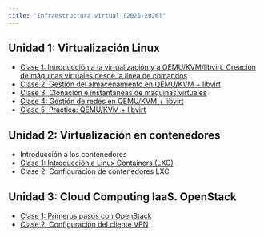 ```yaml
---
title: "Infraestructura virtual (2025-2026)"
---
```


## Unidad 1: Virtualización Linux

* [Clase 1: Introducción a la virtualización y a QEMU/KVM/libvirt. Creación de máquinas virtuales desde la línea de comandos](2526/u1/clase1.html)
* [Clase 2: Gestión del almacenamiento en QEMU/KVM + libvirt](2526/u1/clase2.html)
* [Clase 3: Clonación e instantáneas de maquinas virtuales](2526/u1/clase3.html)
* [Clase 4: Gestión de redes en QEMU/KVM + libvirt](2526/u1/clase4.html)
* [Clase 5: Práctica: QEMU/KVM + libvirt](2526/u1/clase5.html)


## Unidad 2: Virtualización en contenedores

* Introducción a los contenedores
* [Clase 1: Introducción a Linux Containers (LXC)](2526/u2/clase1.html)
* Clase 2: Configuración de contenedores LXC


<!--
* Clase 3: Introducción a los contenedores Docker
* Clase 4: Imágenes Docker
* Clase 5: Almacenamiento y redes en Docker
* Clase 6: Escenarios multicontenedor en Docker

-->

## Unidad 3: Cloud Computing IaaS. OpenStack 

* [Clase 1: Primeros pasos con OpenStack](2526/u3/clase1.html)
* [Clase 2: Configuración del cliente VPN](2526/u3/clase2.html) 

<!--
* Introducción al Cloud Computing y a OpenStack.
* Trabajo con instancias en OpenStack
* Gestión del almacenamiento en OpenStack
* Gestión de redes en OpenStack
* Práctica: OpenStack

## Unidad 4: Orquestadores de contenedores

* Introducción a Kubernetes
* Trabajando con Pods y ReplicaSet
* Trabajando con Deployments y Services
* Despliegues parametrizados
* Almacenamiento en Kubernetes
* Instalación de un CMS con Helm

-->